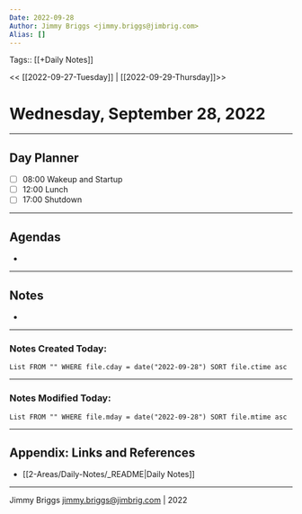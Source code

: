 ```yaml
---
Date: 2022-09-28
Author: Jimmy Briggs <jimmy.briggs@jimbrig.com>
Alias: []
---
```

Tags:: [[+Daily Notes]]

<< [[2022-09-27-Tuesday]] | [[2022-09-29-Thursday]]>>

# Wednesday, September 28, 2022

---
## Day Planner

- [ ] 08:00 Wakeup and Startup
- [ ] 12:00 Lunch
- [ ] 17:00 Shutdown

---
## Agendas
-

---
## Notes
-

---
### Notes Created Today:

```dataview
List FROM "" WHERE file.cday = date("2022-09-28") SORT file.ctime asc
```

---
### Notes Modified Today:

```dataview
List FROM "" WHERE file.mday = date("2022-09-28") SORT file.mtime asc
```

***

## Appendix: Links and References

- [[2-Areas/Daily-Notes/_README|Daily Notes]]

***

Jimmy Briggs <jimmy.briggs@jimbrig.com> | 2022
